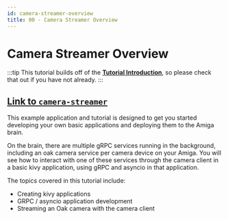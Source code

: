 ```yaml
---
id: camera-streamer-overview
title: 00 - Camera Streamer Overview
---
```


# Camera Streamer Overview

:::tip
This tutorial builds off of the
[**Tutorial Introduction**](/docs/tutorials/introduction/tutorial-introduction),
so please check that out if you have not already.
:::

## [Link to `camera-streamer`](https://github.com/farm-ng/camera-streamer)

This example application and tutorial is designed to get you
started developing your own basic applications and deploying them
to the Amiga brain.

On the brain, there are multiple gRPC services running in the
background, including an oak camera service per camera device on
your Amiga.
You will see how to interact with one of these services through
the camera client in a basic kivy application,
using gRPC and asyncio in that application.

The topics covered in this tutorial include:

- Creating kivy applications
- GRPC / asyncio application development
- Streaming an Oak camera with the camera client
